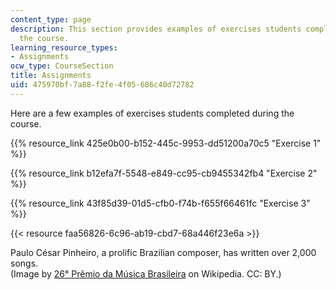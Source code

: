 ```yaml
---
content_type: page
description: This section provides examples of exercises students completed during
  the course.
learning_resource_types:
- Assignments
ocw_type: CourseSection
title: Assignments
uid: 475970bf-7a88-f2fe-4f05-686c40d72782
---
```


Here are a few examples of exercises students completed during the course.

{{% resource_link 425e0b00-b152-445c-9953-dd51200a70c5 "Exercise 1" %}}

{{% resource_link b12efa7f-5548-e849-cc95-cb9455342fb4 "Exercise 2" %}}

{{% resource_link 43f85d39-01d5-cfb0-f74b-f655f66461fc "Exercise 3" %}}

{{< resource faa56826-6c96-ab19-cbd7-68a446f23e6a >}}  

Paulo César Pinheiro, a prolific Brazilian composer, has written over 2,000 songs.  
(Image by [26° Prêmio da Música Brasileira](https://pt.wikipedia.org/wiki/Paulo_C%C3%A9sar_Pinheiro#/media/File:26_Pr%C3%AAmio_da_M%C3%BAsica_Brasileira_(18082039053).jpg) on Wikipedia. CC: BY.)